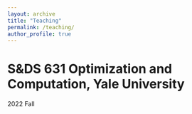 ```yaml
---
layout: archive
title: "Teaching"
permalink: /teaching/
author_profile: true
---
```


S&DS 631 Optimization and Computation, Yale University
======
2022 Fall